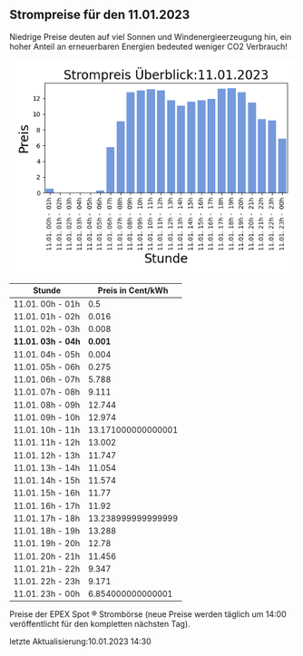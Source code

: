 
## Strompreise für den 11.01.2023

Niedrige Preise deuten auf viel Sonnen und Windenergieerzeugung hin, ein hoher Anteil an erneuerbaren Energien bedeuted weniger CO2 Verbrauch!

![Strompreis übersicht](imgs/strompreis_uebersicht.png)

| Stunde | Preis in Cent/kWh |
|---|---|
| 11.01. 00h -  01h | 0.5 | 
| 11.01. 01h -  02h | 0.016 | 
| 11.01. 02h -  03h | 0.008 | 
| **11.01. 03h -  04h** | **0.001** | 
| 11.01. 04h -  05h | 0.004 | 
| 11.01. 05h -  06h | 0.275 | 
| 11.01. 06h -  07h | 5.788 | 
| 11.01. 07h -  08h | 9.111 | 
| 11.01. 08h -  09h | 12.744 | 
| 11.01. 09h -  10h | 12.974 | 
| 11.01. 10h -  11h | 13.171000000000001 | 
| 11.01. 11h -  12h | 13.002 | 
| 11.01. 12h -  13h | 11.747 | 
| 11.01. 13h -  14h | 11.054 | 
| 11.01. 14h -  15h | 11.574 | 
| 11.01. 15h -  16h | 11.77 | 
| 11.01. 16h -  17h | 11.92 | 
| 11.01. 17h -  18h | 13.238999999999999 | 
| 11.01. 18h -  19h | 13.288 | 
| 11.01. 19h -  20h | 12.78 | 
| 11.01. 20h -  21h | 11.456 | 
| 11.01. 21h -  22h | 9.347 | 
| 11.01. 22h -  23h | 9.171 | 
| 11.01. 23h -  00h | 6.854000000000001 | 

Preise der EPEX Spot ® Strombörse (neue Preise werden täglich um 14:00 veröffentlicht für den kompletten nächsten Tag).

letzte Aktualisierung:10.01.2023 14:30